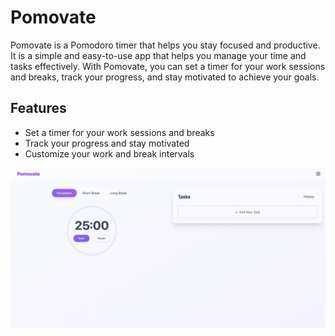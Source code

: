 # Pomovate

Pomovate is a Pomodoro timer that helps you stay focused and productive. It is a simple and easy-to-use app that helps you manage your time and tasks effectively. With Pomovate, you can set a timer for your work sessions and breaks, track your progress, and stay motivated to achieve your goals.

## Features

- Set a timer for your work sessions and breaks
- Track your progress and stay motivated
- Customize your work and break intervals

![alt text](pomovate.png)

